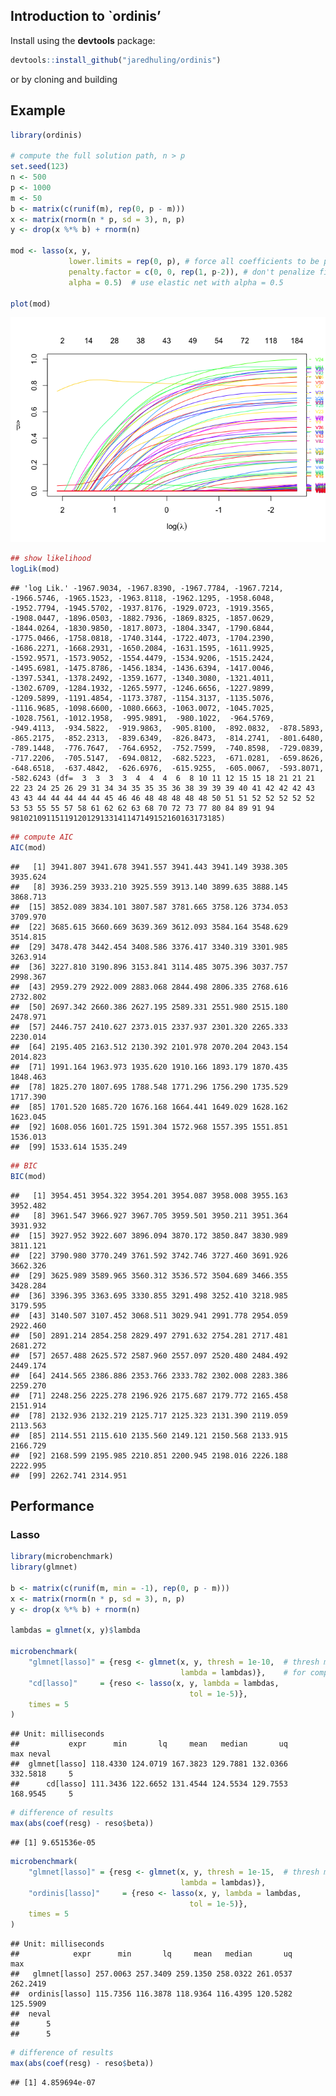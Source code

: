 
## Introduction to \`ordinis’

Install using the **devtools** package:

``` r
devtools::install_github("jaredhuling/ordinis")
```

or by cloning and building

## Example

``` r
library(ordinis)

# compute the full solution path, n > p
set.seed(123)
n <- 500
p <- 1000
m <- 50
b <- matrix(c(runif(m), rep(0, p - m)))
x <- matrix(rnorm(n * p, sd = 3), n, p)
y <- drop(x %*% b) + rnorm(n)

mod <- lasso(x, y, 
             lower.limits = rep(0, p), # force all coefficients to be positive
             penalty.factor = c(0, 0, rep(1, p-2)), # don't penalize first two coefficients
             alpha = 0.5)  # use elastic net with alpha = 0.5

plot(mod)
```

![](README_files/figure-gfm/unnamed-chunk-1-1.png)<!-- -->

``` r
## show likelihood
logLik(mod)
```

    ## 'log Lik.' -1967.9034, -1967.8390, -1967.7784, -1967.7214, -1966.5746, -1965.1523, -1963.8118, -1962.1295, -1958.6048, -1952.7794, -1945.5702, -1937.8176, -1929.0723, -1919.3565, -1908.0447, -1896.0503, -1882.7936, -1869.8325, -1857.0629, -1844.0264, -1830.9850, -1817.8073, -1804.3347, -1790.6844, -1775.0466, -1758.0818, -1740.3144, -1722.4073, -1704.2390, -1686.2271, -1668.2931, -1650.2084, -1631.1595, -1611.9925, -1592.9571, -1573.9052, -1554.4479, -1534.9206, -1515.2424, -1495.6981, -1475.8786, -1456.1834, -1436.6394, -1417.0046, -1397.5341, -1378.2492, -1359.1677, -1340.3080, -1321.4011, -1302.6709, -1284.1932, -1265.5977, -1246.6656, -1227.9899, -1209.5899, -1191.4854, -1173.3787, -1154.3137, -1135.5076, -1116.9685, -1098.6600, -1080.6663, -1063.0072, -1045.7025, -1028.7561, -1012.1958,  -995.9891,  -980.1022,  -964.5769,  -949.4113,  -934.5822,  -919.9863,  -905.8100,  -892.0832,  -878.5893,  -865.2175,  -852.2313,  -839.6349,  -826.8473,  -814.2741,  -801.6480,  -789.1448,  -776.7647,  -764.6952,  -752.7599,  -740.8598,  -729.0839,  -717.2206,  -705.5147,  -694.0812,  -682.5223,  -671.0281,  -659.8626,  -648.6518,  -637.4842,  -626.6976,  -615.9255,  -605.0067,  -593.8071,  -582.6243 (df=  3  3  3  3  4  4  4  6  8 10 11 12 15 15 18 21 21 21 22 23 24 25 26 29 31 34 34 35 35 35 36 38 39 39 39 40 41 42 42 42 43 43 43 44 44 44 44 44 45 46 46 48 48 48 48 48 50 51 51 52 52 52 52 52 53 53 55 55 57 58 61 62 62 63 68 70 72 73 77 80 84 89 91 94 98102109115119120129133141147149152160163173185)

``` r
## compute AIC
AIC(mod)
```

    ##   [1] 3941.807 3941.678 3941.557 3941.443 3941.149 3938.305 3935.624
    ##   [8] 3936.259 3933.210 3925.559 3913.140 3899.635 3888.145 3868.713
    ##  [15] 3852.089 3834.101 3807.587 3781.665 3758.126 3734.053 3709.970
    ##  [22] 3685.615 3660.669 3639.369 3612.093 3584.164 3548.629 3514.815
    ##  [29] 3478.478 3442.454 3408.586 3376.417 3340.319 3301.985 3263.914
    ##  [36] 3227.810 3190.896 3153.841 3114.485 3075.396 3037.757 2998.367
    ##  [43] 2959.279 2922.009 2883.068 2844.498 2806.335 2768.616 2732.802
    ##  [50] 2697.342 2660.386 2627.195 2589.331 2551.980 2515.180 2478.971
    ##  [57] 2446.757 2410.627 2373.015 2337.937 2301.320 2265.333 2230.014
    ##  [64] 2195.405 2163.512 2130.392 2101.978 2070.204 2043.154 2014.823
    ##  [71] 1991.164 1963.973 1935.620 1910.166 1893.179 1870.435 1848.463
    ##  [78] 1825.270 1807.695 1788.548 1771.296 1756.290 1735.529 1717.390
    ##  [85] 1701.520 1685.720 1676.168 1664.441 1649.029 1628.162 1623.045
    ##  [92] 1608.056 1601.725 1591.304 1572.968 1557.395 1551.851 1536.013
    ##  [99] 1533.614 1535.249

``` r
## BIC
BIC(mod)
```

    ##   [1] 3954.451 3954.322 3954.201 3954.087 3958.008 3955.163 3952.482
    ##   [8] 3961.547 3966.927 3967.705 3959.501 3950.211 3951.364 3931.932
    ##  [15] 3927.952 3922.607 3896.094 3870.172 3850.847 3830.989 3811.121
    ##  [22] 3790.980 3770.249 3761.592 3742.746 3727.460 3691.926 3662.326
    ##  [29] 3625.989 3589.965 3560.312 3536.572 3504.689 3466.355 3428.284
    ##  [36] 3396.395 3363.695 3330.855 3291.498 3252.410 3218.985 3179.595
    ##  [43] 3140.507 3107.452 3068.511 3029.941 2991.778 2954.059 2922.460
    ##  [50] 2891.214 2854.258 2829.497 2791.632 2754.281 2717.481 2681.272
    ##  [57] 2657.488 2625.572 2587.960 2557.097 2520.480 2484.492 2449.174
    ##  [64] 2414.565 2386.886 2353.766 2333.782 2302.008 2283.386 2259.270
    ##  [71] 2248.256 2225.278 2196.926 2175.687 2179.772 2165.458 2151.914
    ##  [78] 2132.936 2132.219 2125.717 2125.323 2131.390 2119.059 2113.563
    ##  [85] 2114.551 2115.610 2135.560 2149.121 2150.568 2133.915 2166.729
    ##  [92] 2168.599 2195.985 2210.851 2200.945 2198.016 2226.188 2222.995
    ##  [99] 2262.741 2314.951

## Performance

### Lasso

``` r
library(microbenchmark)
library(glmnet)

b <- matrix(c(runif(m, min = -1), rep(0, p - m)))
x <- matrix(rnorm(n * p, sd = 3), n, p)
y <- drop(x %*% b) + rnorm(n)

lambdas = glmnet(x, y)$lambda

microbenchmark(
    "glmnet[lasso]" = {resg <- glmnet(x, y, thresh = 1e-10,  # thresh must be very small 
                                      lambda = lambdas)},    # for comparable precision
    "cd[lasso]"     = {reso <- lasso(x, y, lambda = lambdas, 
                                        tol = 1e-5)},
    times = 5
)
```

    ## Unit: milliseconds
    ##           expr      min       lq     mean   median       uq      max neval
    ##  glmnet[lasso] 118.4330 124.0719 167.3823 129.7881 132.0366 332.5818     5
    ##      cd[lasso] 111.3436 122.6652 131.4544 124.5534 129.7553 168.9545     5

``` r
# difference of results
max(abs(coef(resg) - reso$beta))
```

    ## [1] 9.651536e-05

``` r
microbenchmark(
    "glmnet[lasso]" = {resg <- glmnet(x, y, thresh = 1e-15,  # thresh must be very low for comparable precision
                                      lambda = lambdas)},
    "ordinis[lasso]"     = {reso <- lasso(x, y, lambda = lambdas, 
                                        tol = 1e-5)},
    times = 5
)
```

    ## Unit: milliseconds
    ##            expr      min       lq     mean   median       uq      max
    ##   glmnet[lasso] 257.0063 257.3409 259.1350 258.0322 261.0537 262.2419
    ##  ordinis[lasso] 115.7356 116.3878 118.9364 116.4395 120.5282 125.5909
    ##  neval
    ##      5
    ##      5

``` r
# difference of results
max(abs(coef(resg) - reso$beta))
```

    ## [1] 4.859694e-07

